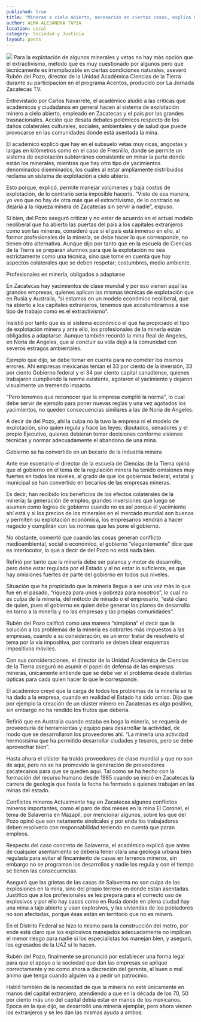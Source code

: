 ```yaml
---
published: true
title: "Mineras a cielo abierto, necesarias en ciertos casos, explica Rubén del Pozo"
author: ALMA ALEJANDRA TAPIA
location: Local
category: Sociedad y Justicia
layout: posts
---
```


![](http://i.imgur.com/3JXDiQGm.jpg)
Para la explotación de algunos minerales y vetas no hay más opción que el extractivismo, método que es muy cuestionado por algunos pero que técnicamente es irremplazable en ciertas condiciones naturales, aseveró Rubén del Pozo, director de la Unidad Académica Ciencias de la Tierra durante su participación en el programa Acentos, producido por La Jornada Zacatecas TV.

Entrevistado por Carlos Navarrete, el académico aludió a las críticas que académicos y ciudadanos en general hacen al sistema de explotación minero a cielo abierto, empleado en Zacatecas y el país por las grandes trasnacionales. Acción que desata debates polémicos respecto de los daños colaterales culturales, sociales, ambientales y de salud que puede provocarse en las comunidades donde está asentada la mina.

El académico explicó que hay en el subsuelo vetas muy ricas, angostas y largas en kilómetros como en el caso de Fresnillo, donde se permite un sistema de explotación subterráneo consistente en minar la parte donde están los minerales, mientras que hay otro tipo de yacimientos denominados diseminados, los cuales al estar ampliamente distribuidos reclama un sistema de explotación a cielo abierto.

Esto porque, explicó, permite manejar volúmenes y baja costos de explotación, de lo contrario sería imposible hacerlo. “Visto de esa manera, yo veo que no hay de otra más que el extractivismo, de lo contrario se dejaría a la riqueza minera de Zacatecas sin servir a nadie”, expuso.

Si bien, del Pozo aseguró criticar y no estar de acuerdo en el actual modelo neoliberal que ha abierto las puertas del país a los capitales extranjeros como son las mineras, consideró que si el país está inmerso en ello, al formar profesionales de la minería, se debe hacer lo que corresponde, no tienen otra alternativa. 
Aunque dijo por tanto que en la escuela de Ciencias de la Tierra se preparan alumnos para que la explotación no sea estrictamente como una técnica, sino que tome en cuenta que hay aspectos colaterales que se deben respetar; costumbres, medio ambiente.

Profesionales en minería, 
obligados a adaptarse 

En Zacatecas hay yacimientos de clase mundial y por eso vienen aquí las grandes empresas, quienes aplican las mismas técnicas de explotación que en Rusia y Australia, “si estamos en un modelo económico neoliberal, que ha abierto a los capitales extranjeros, tenemos que acostumbrarnos a ese tipo de trabajo como es el extractivismo”.

Insistió por tanto que es el sistema económico el que ha propiciado el tipo de explotación minera y ante ello, los profesionales de la minería están obligados a adaptarse. Aunque también recordó la mina Real de Angeles, en Noria de Angeles, que al concluir su vida dejó a la comunidad con severos estragos ambientales. 

Ejemplo que dijo, se debe tomar en cuenta para no cometer los mismos errores. Ahí empresas mexicanas tenían el 33 por ciento de la inversión, 33 por ciento Gobierno federal y el 34 por ciento capital canadiense, quienes trabajaron cumpliendo la norma existente, agotaron el yacimiento y dejaron visualmente un tremendo impacto.

“Pero tenemos que reconocer que la empresa cumplió la norma”, lo cual debe servir de ejemplo para poner nuevas reglas y una vez agotados los yacimientos, no queden consecuencias similares a las de Noria de Angeles. 

A decir de del Pozo, ahí la culpa no la tuvo la empresa ni el modelo de explotación, sino quien regula y hace las leyes; diputados, senadores y el propio Ejecutivo, quienes debieran tomar decisiones conforme visiones técnicas y normar adecuadamente el abandono de una mina. 

Gobierno se ha convertido 
en un becario de la industria minera

Ante ese escenario el director de la escuela de Ciencias de la Tierra opinó que el gobierno en el tema de la regulación minera ha tenido omisiones muy fuertes en todos los niveles, al grado de que los gobiernos federal, estatal y municipal se han convertido en becarios de las empresas mineras.

Es decir, han recibido los beneficios de los efectos colaterales de la minería;  la generación de empleo, grandes inversiones que luego se asumen como logros de gobierno cuando no es así porque el yacimiento ahí está y si los precios de los minerales en el mercado mundial son buenos y permiten su explotación económica, los empresarios vendrán a hacer negocio y cumplirán con las normas que les pone el gobierno.

No obstante, comentó que cuando las cosas generan conflicto medioambiental, social o económico, el gobierno “elegantemente” dice que es interlocutor, lo que a decir de del Pozo no está nada bien. 

Refirió por tanto que la minería debe ser palanca y  motor de desarrollo, pero debe estar regulada por el Estado y al no estar lo suficiente, es que hay omisiones fuertes de parte del gobierno en todos sus niveles. 

Situación que ha propiciado que la minería llegue a ser una vez más lo que fue en el pasado, “riqueza para unos y pobreza para nosotros”, lo cual no es culpa de la minería, del método de minado o el empresario, “está claro de quien, pues el gobierno es quien debe generar los planes de desarrollo en torno a la minería y no las empresas y las propias comunidades”.

Rubén del Pozo calificó como una manera “simplona” el decir que la solución a los problemas de la minería es cobrarles más impuestos a las empresas, cuando a su consideración,  es un error tratar de resolverlo el tema por la vía impositiva, por contrario se deben idear esquemas impositivos móviles.

Con sus consideraciones, el director de la Unidad Académica de Ciencias de la Tierra aseguró no asumir el papel de defensa de las empresas mineras, únicamente entiende que se debe ver el problema desde distintas ópticas para cada quien hacer lo que le corresponde. 

El académico creyó que la carga de todos los problemas de la minería se le ha dado a la empresa, cuando en realidad el Estado ha sido omiso. Dijo que por ejemplo la creación de un clúster minero en Zacatecas es algo positivo, sin embargo no ha rendido los frutos que debería.

Refirió que en Australia cuando estaba en boga la minería, se requería de proveeduría de herramientas  y equipo para desarrollar la actividad, de modo que se desarrollaron los proveedores ahí. “La minería una actividad hermosísima que ha permitido desarrollar ciudades y tesoros, pero se debe aprovechar bien”.

Hasta ahora el clúster ha traído proveedores de clase mundial y que no son de aquí, pero no se ha promovido la generación de proveedores zacatecanos para que se queden aquí. Tal como se ha hecho con la formación del recurso humano desde 1985 cuando se inició en Zacatecas la carrera de geología que hasta la fecha ha formado a quienes trabajan en las minas del estado.

Conflictos mineros 
Actualmente hay en Zacatecas algunos conflictos mineros importantes, como el paro de dos meses en la mina El Coronel, el tema de Salaverna en Mazapil, por mencionar algunos, sobre los que del Pozo opinó que son netamente sindicales y por ende los trabajadores deben resolverlo con responsabilidad teniendo en cuenta que paran empleos.

Respecto del caso concreto de Salaverna, el académico explicó que antes de cualquier asentamiento se debería tener clara una geología urbana bien regulada para evitar el fincamiento de casas en terrenos mineros, sin embargo no se programan los desarrollos y nadie los regula  y con el tiempo se tienen las consecuencias.

Aseguró que las grietas de las casas de Salaverna no son culpa de las explosiones en la mina, sino del propio terreno en donde están asentadas. Justificó que a los profesionales se les prepara para el correcto uso de explosivos y por ello hay casos como en Rusia donde en plena ciudad hay una mina a tajo abierto y usan explosivos, y las viviendas de los pobladores no son afectadas, porque ésas están en territorio que no es minero.

En el Distrito Federal se hizo lo mismo para la construcción del metro, por ende está claro que los explosivos manejados adecuadamente no implican el menor riesgo para nadie si los especialistas los manejan bien, y  aseguró, los egresados de la UAZ sí lo hacen.

Rubén del Pozo, finalmente se pronunció por establecer una forma legal para que el apoyo a la sociedad que dan las empresas se aplique correctamente y no como ahora a discreción del gerente, al buen o mal ánimo que tenga cuando alguien va a pedir un patrocinio.

Habló también de la necesidad de que la minería no esté únicamente en manos del capital extranjero, atendiendo a que en la década de los 70, 50 por ciento más uno del capital debía estar en manos de los mexicanos. Epoca en la que dijo, se desarrolló una minería ejemplar, pero ahora vienen los extranjeros y se les dan las mismas ayuda a ambos.
